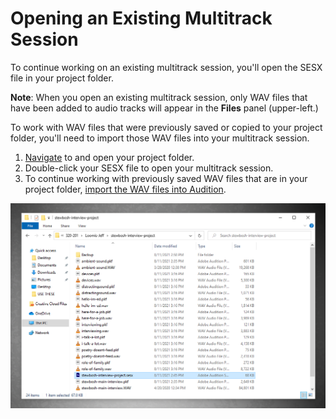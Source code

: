 # Opening an Existing Multitrack Session

To continue working on an existing multitrack session, you'll open the SESX file in your project folder.

**Note**: When you open an existing multitrack session, only WAV files that have been added to audio tracks will appear in the **Files** panel (upper-left.)

To work with WAV files that were previously saved or copied to your project folder, you'll need to import those WAV files into your multitrack session.

1. [Navigate](https://app.gitbook.com/@techresources/s/file-and-folder-management-windows-edition/navigating-folder-tree) to and open your project folder.&#x20;
2. Double-click your SESX file to open your multitrack session.&#x20;
3. To continue working with previously saved WAV files that are in your project folder, [import the WAV files into Audition](importing-wav-files.md).

![Opening an existing multitrack session.](../.gitbook/assets/opening-existing-project.png)

